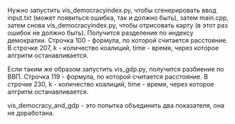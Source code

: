 Нужно запустить vis_democracyindex.py, чтобы сгенерировать ввод input.txt (может появиться ошибка, так и должно быть), затем main.cpp, затем снова vis_democracyindex.py, чтобы отрисовать карту (в этот раз ошибок не должно быть). Получится разделение по индексу демократии. Строчка 100 - формула, по которой считается расстояние. В строчке 207, k - количество коалиций, time - время, через которое алгритм останавливается.

Если таким же образом запустить vis_gdp.py, получится разбиение по ВВП. Строчка 119 - формула, по которой считается расстояние. В строчке 230, k - количество коалиций, time - время, через которое алгритм останавливается.

vis_democracy_and_gdp - это попытка объединить два показателя, она не доработана.
